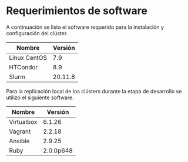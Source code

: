 # Requerimientos de software

A continuación se lista el software requerido para la instalación y configuración del clúster.

| Nombre | Versión |
| --- | --- |
| Linux CentOS | 7.9 |
| HTCondor | 8.9 |
| Slurm | 20.11.8 |

Para la replicación local de los clústers durante la etapa de desarrollo se utilizó el siguiente software.

| Nombre | Versión |
| --- | --- |
| Virtualbox | 6.1.26 |
| Vagrant | 2.2.18 |
| Ansible | 2.9.25 |
| Ruby | 2.0.0p648 |